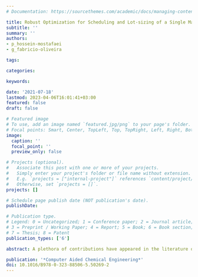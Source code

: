 ```yaml
---
# Documentation: https://sourcethemes.com/academic/docs/managing-content/

title: Robust Optimization for Scheduling and Lot-sizing of a Single Machine with Sequence-dependent Changeovers
subtitle: ''
summary: ''
authors:
- p_hossein-mostafaei
- g_fabricio-oliveira

tags: 

categories: 

keywords: 

date: '2021-07-18'
lastmod: 2023-04-06T16:01:41+03:00
featured: false
draft: false

# Featured image
# To use, add an image named `featured.jpg/png` to your page's folder.
# Focal points: Smart, Center, TopLeft, Top, TopRight, Left, Right, BottomLeft, Bottom, BottomRight.
image:
  caption: ''
  focal_point: ''
  preview_only: false

# Projects (optional).
#   Associate this post with one or more of your projects.
#   Simply enter your project's folder or file name without extension.
#   E.g. `projects = ["internal-project"]` references `content/project/deep-learning/index.md`.
#   Otherwise, set `projects = []`.
projects: []

# Schedule page publish date (NOT publication's date).
publishDate: 

# Publication type.
# Legend: 0 = Uncategorized; 1 = Conference paper; 2 = Journal article;
# 3 = Preprint / Working Paper; 4 = Report; 5 = Book; 6 = Book section;
# 7 = Thesis; 8 = Patent
publication_types: ['6']

abstract: A plethora of contributions have appeared in the literature over the past decade in the area of production planning of a single machine with sequence-dependent changeovers. Most of them, however, deal with the deterministic optimization model where all the parameters are considered known, which render optimal schedules, sub-optimal, or even infeasible in practice. In this paper, we first develop a new deterministic model based on a hybrid discrete- and continuous-time mixed-integer linear programming model for the production scheduling of a single machine with sequence-dependent changeovers. The proposed model (i) considers a time interval in which the processing machine is unavailable due to some maintenance jobs, and (ii) monitors inventory levels over shorter time scales, rather than at the end of predefined long-term periods. Then, the robust counterpart of the deterministic model is devised using the Γ-robustness approach that considers uncertainty in processing and changeover times. The objective is to find robust production schedules such that the sum of holding and changeover costs is minimized. We demonstrate the performance of the proposed model with a real-world case study.

publication: '*Computer Aided Chemical Engineering*'
doi: 10.1016/B978-0-323-88506-5.50269-2
---
```

